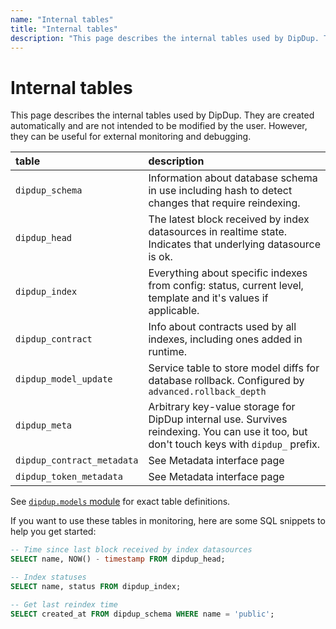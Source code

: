 ```yaml
---
name: "Internal tables"
title: "Internal tables"
description: "This page describes the internal tables used by DipDup. They are created automatically and are not intended to be modified by the user. However, they can be useful for external monitoring and debugging."
---
```


# Internal tables

This page describes the internal tables used by DipDup. They are created automatically and are not intended to be modified by the user. However, they can be useful for external monitoring and debugging.

| table                      | description                                                                                                                               |
|:-------------------------- |:----------------------------------------------------------------------------------------------------------------------------------------- |
| `dipdup_schema`            | Information about database schema in use including hash to detect changes that require reindexing.                                        |
| `dipdup_head`              | The latest block received by index datasources in realtime state. Indicates that underlying datasource is ok.                             |
| `dipdup_index`             | Everything about specific indexes from config: status, current level, template and it's values if applicable.                             |
| `dipdup_contract`          | Info about contracts used by all indexes, including ones added in runtime.                                                                |
| `dipdup_model_update`      | Service table to store model diffs for database rollback. Configured by `advanced.rollback_depth`                                         |
| `dipdup_meta`              | Arbitrary key-value storage for DipDup internal use. Survives reindexing. You can use it too, but don't touch keys with `dipdup_` prefix. |
| `dipdup_contract_metadata` | See Metadata interface page                                                                                                               |
| `dipdup_token_metadata`    | See Metadata interface page                                                                                                               |

See [`dipdup.models` module](https://github.com/dipdup-io/dipdup/blob/next/src/dipdup/models/__init__.py) for exact table definitions.

If you want to use these tables in monitoring, here are some SQL snippets to help you get started:

```sql
-- Time since last block received by index datasources
SELECT name, NOW() - timestamp FROM dipdup_head;

-- Index statuses
SELECT name, status FROM dipdup_index;

-- Get last reindex time
SELECT created_at FROM dipdup_schema WHERE name = 'public';
```
